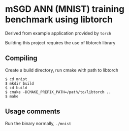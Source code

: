 # mSGD ANN (MNIST) training benchmark using libtorch

Derived from example application provided by `torch`

Building this project requires the use of libtorch library

## Compiling

Create a build directory, run cmake with path to libtorch

```
$ cd mnist
$ mkdir build
$ cd build
$ cmake -DCMAKE_PREFIX_PATH=/path/to/libtorch ..
$ make
```

## Usage comments

Run the binary normally, `./mnist`
